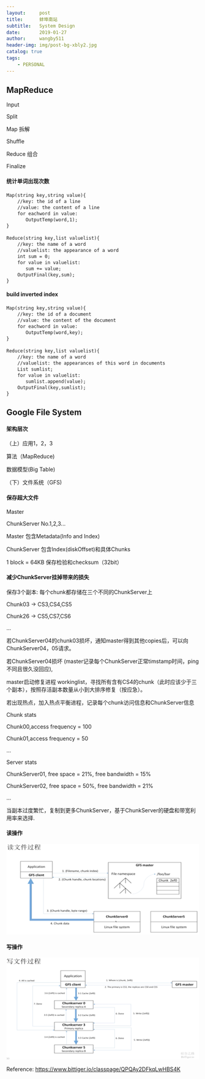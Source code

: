 ```yaml
---
layout:     post
title:      蚌埠南站
subtitle:   System Design
date:       2019-01-27
author:     wangby511
header-img: img/post-bg-xbly2.jpg
catalog: true
tags:
    - PERSONAL
---
```



## MapReduce

Input

Split

Map 拆解

Shuffle

Reduce 组合

Finalize

#### 统计单词出现次数
```
Map(string key,string value){
    //key: the id of a line
    //value: the content of a line
    for eachword in value:
       OutputTemp(word,1);
}

Reduce(string key,list valuelist){
    //key: the name of a word
    //valuelist: the appearance of a word
    int sum = 0;
    for value in valuelist:
       sum += value;
    OutputFinal(key,sum);
}
```

#### build inverted index
```
Map(string key,string value){
    //key: the id of a document
    //value: the content of the document
    for eachword in value:
       OutputTemp(word,key);
}

Reduce(string key,list valuelist){
    //key: the name of a word
    //valuelist: the appearances of this word in documents
    List sumlist;
    for value in valuelist:
       sumlist.append(value);
    OutputFinal(key,sumlist);
}
```
## Google File System

#### 架构层次

（上）应用1，2，3

算法（MapReduce)

数据模型(Big Table)

（下）文件系统（GFS)

#### 保存超大文件

Master

ChunkServer No.1,2,3...

Master 包含Metadata(Info and Index)

ChunkServer 包含Index(diskOffset)和具体Chunks

1 block = 64KB 保存检验和checksum（32bit）

#### 减少ChunkServer挂掉带来的损失

保存3个副本: 每个chunk都存储在三个不同的ChunkServer上

Chunk03 -> CS3,CS4,CS5

Chunk26 -> CS5,CS7,CS6

...

若ChunkServer04的chunk03损坏，通知master得到其他copies后，可以向ChunkServer04，05请求。

若ChunkServer04损坏 (master记录每个ChunkServer正常timstamp时间，ping不同且很久没回应),

master启动修复进程 workinglist，寻找所有含有CS4的chunk（此时应该少于三个副本），按照存活副本数量从小到大排序修复（按应急）。

若出现热点，加入热点平衡进程，记录每个chunk访问信息和ChunkServer信息

Chunk stats

Chunk00,access frequency = 100

Chunk01,access frequency = 50

...

Server stats

ChunkServer01, free space = 21%, free bandwidth = 15%

ChunkServer02, free space = 50%, free bandwidth = 21%

...

当副本过度繁忙，复制到更多ChunkServer，基于ChunkServer的硬盘和带宽利用率来选择.

#### 读操作
![](https://raw.githubusercontent.com/wangby511/wangby511.github.io/master/images/2019-01-28.12.08.56.png)

#### 写操作
![](https://raw.githubusercontent.com/wangby511/wangby511.github.io/master/images/2019-01-28.12.09.09.png)

Reference: https://www.bittiger.io/classpage/QPQAy2DFkqLwHBS4K


























